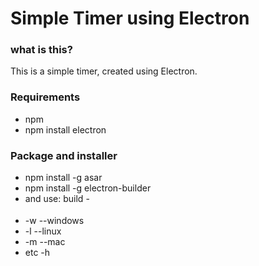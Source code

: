 # Simple Timer using Electron

### what is this?
This is a simple timer, created using Electron.

### Requirements
 - npm
 - npm install electron

### Package and installer
 - npm install -g asar
 - npm install -g electron-builder
 - and use: build -<option>
 - -w --windows
 - -l --linux
 - -m --mac
 - etc -h
